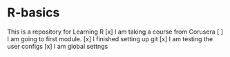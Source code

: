 # R-basics
This is a repository for Learning R
[x] I am taking a course from Corusera
[ ] I am going to first module.
[x] I finished setting up git
[x] I am testing the user configs
[x] I am global settngs
